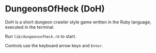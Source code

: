 # DungeonsOfHeck (DoH)

DoH is a short dungeon crawler style game written in the Ruby language, executed in the terminal. 

Run `lib/dungeonsofheck.rb` to start.

Controls use the keyboard arrow keys and `Enter`.
